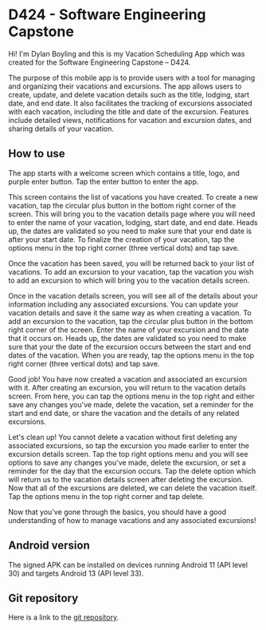 # D424 - Software Engineering Capstone

Hi! I'm Dylan Boyling and this is my Vacation Scheduling App which was created for the Software Engineering Capstone – D424. 

The purpose of this mobile app is to provide users with a tool for managing and organizing their vacations and excursions. The app allows users to create, update, and delete vacation details such as the title, lodging, start date, and end date. It also facilitates the tracking of excursions associated with each vacation, including the title and date of the excursion. Features include detailed views, notifications for vacation and excursion dates, and sharing details of your vacation.

## How to use

The app starts with a welcome screen which contains a title, logo, and purple enter button. Tap the enter button to enter the app.

This screen contains the list of vacations you have created. To create a new vacation, tap the circular plus button in the bottom right corner of the screen. This will bring you to the vacation details page where you will need to enter the name of your vacation, lodging, start date, and end date. Heads up, the dates are validated so you need to make sure that your end date is after your start date. To finalize the creation of your vacation, tap the options menu in the top right corner (three vertical dots) and tap save.

Once the vacation has been saved, you will be returned back to your list of vacations. To add an excursion to your vacation, tap the vacation you wish to add an excursion to which will bring you to the vacation details screen. 

Once in the vacation details screen, you will see all of the details about your information including any associated excursions. You can update your vacation details and save it the same way as when creating a vacation. To add an excursion to the vacation, tap the circular plus button in the bottom right corner of the screen. Enter the name of your excursion and the date that it occurs on. Heads up, the dates are validated so you need to make sure that your the date of the excursion occurs between the start and end dates of the vacation. When you are ready, tap the options menu in the top right corner (three vertical dots) and tap save.

Good job! You have now created a vacation and associated an excursion with it. After creating an excursion, you will return to the vacation details screen. From here, you can tap the options menu in the top right and either save any changes you've made, delete the vacation, set a reminder for the start and end date, or share the vacation and the details of any related excursions. 

Let's clean up! You cannot delete a vacation without first deleting any associated excursions, so tap the excursion you made earlier to enter the excursion details screen. Tap the top right options menu and you will see options to save any changes you've made, delete the excursion, or set a reminder for the day that the excursion occurs. Tap the delete option which will return us to the vacation details screen after deleting the excursion. Now that all of the excursions are deleted, we can delete the vacation itself. Tap the options menu in the top right corner and tap delete. 

Now that you've gone through the basics, you should have a good understanding of how to manage vacations and any associated excursions!

## Android version

The signed APK can be installed on devices running Android 11 (API level 30) and targets Android 13 (API level 33).

## Git repository

Here is a link to the [git repository](https://gitlab.com/wgu-gitlab-environment/student-repos/dylanboyling/d424-software-engineering-capstone).
